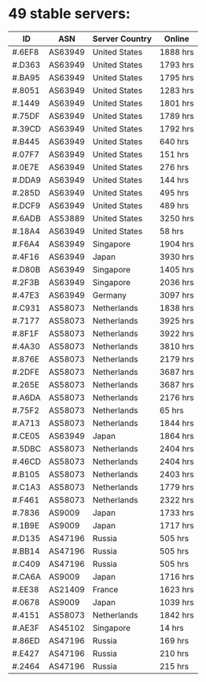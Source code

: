 # 49 stable servers:

| ID | ASN | Server Country | Online |
| ------ | ------ | ------ | ------ |
| #.6EF8 | AS63949 | United States | 1888 hrs |
| #.D363 | AS63949 | United States | 1793 hrs |
| #.BA95 | AS63949 | United States | 1795 hrs |
| #.8051 | AS63949 | United States | 1283 hrs |
| #.1449 | AS63949 | United States | 1801 hrs |
| #.75DF | AS63949 | United States | 1789 hrs |
| #.39CD | AS63949 | United States | 1792 hrs |
| #.B445 | AS63949 | United States | 640 hrs |
| #.07F7 | AS63949 | United States | 151 hrs |
| #.0E7E | AS63949 | United States | 276 hrs |
| #.DDA9 | AS63949 | United States | 144 hrs |
| #.285D | AS63949 | United States | 495 hrs |
| #.DCF9 | AS63949 | United States | 489 hrs |
| #.6ADB | AS53889 | United States | 3250 hrs |
| #.18A4 | AS63949 | United States | 58 hrs |
| #.F6A4 | AS63949 | Singapore | 1904 hrs |
| #.4F16 | AS63949 | Japan | 3930 hrs |
| #.D80B | AS63949 | Singapore | 1405 hrs |
| #.2F3B | AS63949 | Singapore | 2036 hrs |
| #.47E3 | AS63949 | Germany | 3097 hrs |
| #.C931 | AS58073 | Netherlands | 1838 hrs |
| #.7177 | AS58073 | Netherlands | 3925 hrs |
| #.8F1F | AS58073 | Netherlands | 3922 hrs |
| #.4A30 | AS58073 | Netherlands | 3810 hrs |
| #.876E | AS58073 | Netherlands | 2179 hrs |
| #.2DFE | AS58073 | Netherlands | 3687 hrs |
| #.265E | AS58073 | Netherlands | 3687 hrs |
| #.A6DA | AS58073 | Netherlands | 2176 hrs |
| #.75F2 | AS58073 | Netherlands | 65 hrs |
| #.A713 | AS58073 | Netherlands | 1844 hrs |
| #.CE05 | AS63949 | Japan | 1864 hrs |
| #.5DBC | AS58073 | Netherlands | 2404 hrs |
| #.46CD | AS58073 | Netherlands | 2404 hrs |
| #.B105 | AS58073 | Netherlands | 2403 hrs |
| #.C1A3 | AS58073 | Netherlands | 1779 hrs |
| #.F461 | AS58073 | Netherlands | 2322 hrs |
| #.7836 | AS9009 | Japan | 1733 hrs |
| #.1B9E | AS9009 | Japan | 1717 hrs |
| #.D135 | AS47196 | Russia | 505 hrs |
| #.BB14 | AS47196 | Russia | 505 hrs |
| #.C409 | AS47196 | Russia | 505 hrs |
| #.CA6A | AS9009 | Japan | 1716 hrs |
| #.EE38 | AS21409 | France | 1623 hrs |
| #.0678 | AS9009 | Japan | 1039 hrs |
| #.4151 | AS58073 | Netherlands | 1842 hrs |
| #.AE3F | AS45102 | Singapore | 14 hrs |
| #.86ED | AS47196 | Russia | 169 hrs |
| #.E427 | AS47196 | Russia | 210 hrs |
| #.2464 | AS47196 | Russia | 215 hrs |

